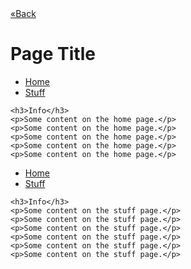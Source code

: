 <div data-role="header">
    <a href="#" data-role="pagelink" data-rel="back">&laquo;Back</a>
    <h1>Page Title</h1>
  </div>
  
<div data-role="page" id="home">
  <ul class="tabs">
    <li class="tab"><a href="#home" data-role="pagelink" class="active">Home</a></li>
    <li class="tab"><a href="#stuff" data-role="pagelink" class="">Stuff</a></li>
  </ul>
  <div data-role="content">

    <h3>Info</h3>
    <p>Some content on the home page.</p>
    <p>Some content on the home page.</p>
    <p>Some content on the home page.</p>
    <p>Some content on the home page.</p>
    <p>Some content on the home page.</p>
  </div>
</div>
    
<div data-role="page" id="stuff">
  <ul class="tabs">
    <li class="tab"><a href="#home" data-role="pagelink" class="">Home</a></li>
    <li class="tab"><a href="#stuff" data-role="pagelink" class="active">Stuff</a></li>
  </ul>

  <div data-role="content">

    <h3>Info</h3>
    <p>Some content on the stuff page.</p>
    <p>Some content on the stuff page.</p>
    <p>Some content on the stuff page.</p>
    <p>Some content on the stuff page.</p>
    <p>Some content on the stuff page.</p>
    <p>Some content on the stuff page.</p>
  </div>
</div>
